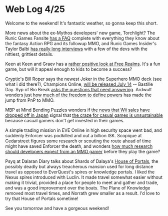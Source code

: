 # Web Log 4/25

Welcome to the weekend! It's fantastic weather, so gonna keep this short.

More news about the ex-Mythos developers' new game, Torchlight? The Runic Games Fansite [has a FAQ](http://www.runicgamesfansite.com/torchlight-faq/) complete with everything they know about the fantasy Action RPG and its followup MMO, and Runic Games Insider's Taylor Balbi [has really long interviews](http://www.runicinsider.com/forums/showthread.php?t=74) with a few of the devs with the nittiest, grittiest details.

Keen at Keen and Graev has a [rather positive look at Free Realms](http://www.keenandgraev.com/?p=2262). It's a fun game, but will it appeal enough to kids to become a success?

Cryptic's Bill Roper says the newest Joker in the Superhero MMO deck (see what i did there?), Champions Online, [will be released July 14](http://www.strategyinformer.com/news/4062/champions-online-dated-releases-14th-july-2009-in-us-and-europe) -- Bastille Day. Syp of Bio Break [asks the questions that need answering](http://biobreak.wordpress.com/2009/04/24/champions-summer-domination/). Ardwulf wonders just [how much of the freedom to define powers](http://ardwulfslair.wordpress.com/2009/04/24/chapions-online-in-july/) has made the jump from PnP to MMO. 

MBP at Mind Bending Puzzles wonders if [the news that Wii sales have dropped off in Japan](http://www.joystiq.com/2009/04/06/nintendo-not-concerned-about-declining-japanese-wii-sales/) signal that [the craze for casual games is unsustainable](http://mindbendingpuzzles.blogspot.com/2009/04/how-simple-business-common-sense-will.html) because casual gamers don't get invested in their games. 

A simple trading mission in EVE Online in high security space went bad, and suddenly Enforcer was podkilled and out a billion ISK. Scopique at Cedarstreet figures some research or scouting the route ahead of time might have saved Enforcer the death, and wonders [how much research should developers expect from an MMO gamer](http://www.cedarstreet.net/2009/04/how-much-effort-do-you-put-into-your.html) before they play the game?

Psyq at Dalaran Diary talks about Shards of Dalaya's [House of Portals](http://dalayan.wordpress.com/2009/04/24/sod-innovation-no-2-mansion-of-portals/), the possibly deadly but always treacherous mansion used for long distance travel as opposed to EverQuest's spires or knowledge portals. I liked the Nexus spires introduced with Luclin. It made travel somewhat easier without making it trivial, provided a place for people to meet and gather and trade, and was a good improvement over the boats. The Plane of Knowledge removed most travel times, and Norrath grew smaller as a result. I'd love to try that House of Portals sometime!

See you tomorrow and have a gorgeous weekend!

